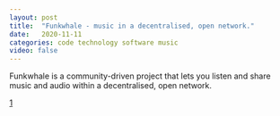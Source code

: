 ```yaml
---
layout: post
title:  "Funkwhale - music in a decentralised, open network."
date:   2020-11-11
categories: code technology software music
video: false
---
```


Funkwhale is a community-driven project that lets you listen and share music and audio within a decentralised, open network.

[1]

[1]: //funkwhale.audio/#get-started
